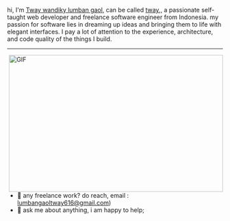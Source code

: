 hi, I'm [Tway wandiky lumban gaol](https://twaygaol.me/), can be called [tway](https://twaygaol.me/),, a passionate self-taught web developer and freelance software engineer from Indonesia. my passion for software lies in dreaming up ideas and bringing them to life with elegant interfaces. I pay a lot of attention to the experience, architecture, and code quality of the things I build.
<hr>
  <img align="right" alt="GIF" src="https://github.com/abhisheknaiidu/abhisheknaiidu/blob/master/code.gif?raw=true" width="500" height="320" />
  
- 💼 any freelance work? do reach, email : lumbangaoltway616@gmail.com)
- 💬 ask me about anything, i am happy to help;





